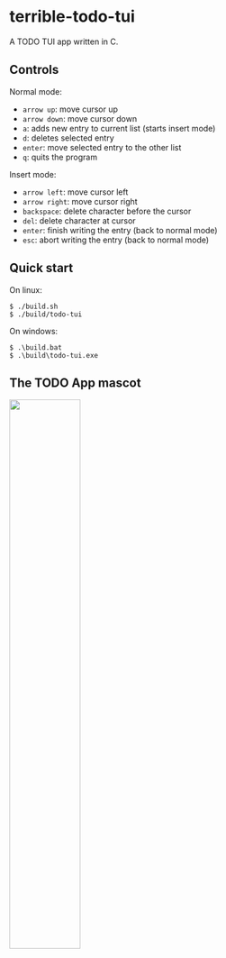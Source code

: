 # terrible-todo-tui

A TODO TUI app written in C. 

## Controls

Normal mode:
- `arrow up`: move cursor up
- `arrow down`: move cursor down
- `a`: adds new entry to current list (starts insert mode)
- `d`: deletes selected entry
- `enter`: move selected entry to the other list
- `q`: quits the program

Insert mode:
- `arrow left`: move cursor left
- `arrow right`: move cursor right
- `backspace`: delete character before the cursor
- `del`: delete character at cursor
- `enter`: finish writing the entry (back to normal mode)
- `esc`: abort writing the entry (back to normal mode)

## Quick start

On linux:
```
$ ./build.sh
$ ./build/todo-tui
```

On windows:
```
$ .\build.bat
$ .\build\todo-tui.exe
```

## The TODO App mascot

<img src="https://bigrat.monster/media/bigrat.jpg" width="50%">
